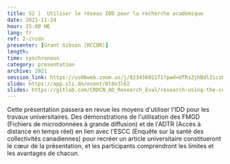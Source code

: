 ```yaml
---
title: S2 |  Utiliser le réseau IDD pour la recherche académique
date: 2021-11-24
hour: 15:00 HE
lang: fr
ref: 2-crcdn
presenter: [Grant Gibson (RCCDR)]
length:
time: synchronous
category: presentation
archive: 2021
session_link: https://us06web.zoom.us/j/82345692171?pwd=UTRsZjhBdlZiczRFSWw5cTVDS1g4Zz09
slido: https://app.sli.do/event/8l0n3l62
slides: https://gitlab.com/CRDCN_AD_Research_Eval/research-using-the-continuum-of-access/-/raw/main/DLI_COA_Academic_Research_-_no_audio.pptx?inline=false
---
```

Cette présentation passera en revue les moyens d'utiliser l'IDD pour les travaux universitaires. Des démonstrations de l'utilisation des FMGD (Fichiers de microdonnées à grande diffusion) et de l'ADTR (Accès à distance en temps réel) en lien avec l'ESCC (Enquête sur la santé des collectivités canadiennes) pour recréer un article universitaire constitueront le cœur de la présentation, et les participants comprendront les limites et les avantages de chacun.
